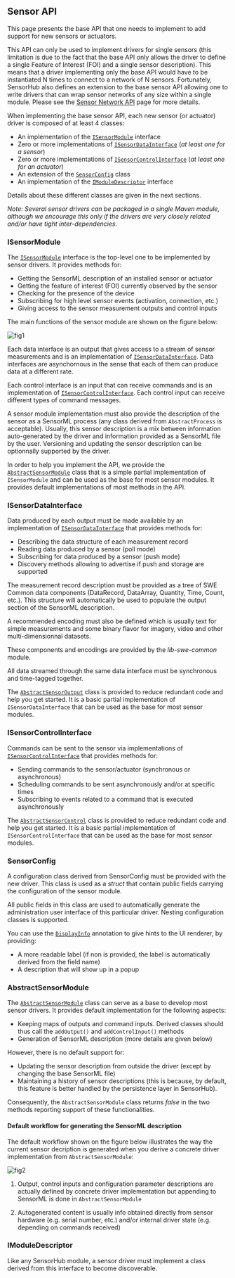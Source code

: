 Sensor API
---

This page presents the base API that one needs to implement to add support for new sensors or actuators.

This API can only be used to implement drivers for single sensors (this limitation is due to the fact that the base API only allows the driver to define a single Feature of Interest (FOI) and a single sensor description). This means that a driver implementing only the base API would have to be instantiated N times to connect to a network of N sensors. Fortunately, SensorHub also defines an extension to the base sensor API allowing one to write drivers that can wrap sensor networks of any size within a single module. Please see the [Sensor Network API](sensornet-api.html) page for more details.

When implementing the base sensor API, each new sensor (or actuator) driver is composed of at least 4 classes:

  * An implementation of the [`ISensorModule`](#ISensorModule) interface
  * Zero or more implementations of [`ISensorDataInterface`](#ISensorDataInterface) (_at least one for a sensor_)
  * Zero or more implementations of [`ISensorControlInterface`](#ISensorControlInterface) (_at least one for an actuator_)
  * An extension of the [`SensorConfig`](#SensorConfig) class
  * An implementation of the [`IModuleDescriptor`](#IModuleDescriptor) interface

Details about these different classes are given in the next sections.

_Note: Several sensor drivers can be packaged in a single Maven module, although we encourage this only if the drivers are very closely related and/or have tight inter-dependencies._


### ISensorModule

The [`ISensorModule`](https://github.com/sensiasoft/sensorhub/blob/master/sensorhub-core/src/main/java/org/sensorhub/api/sensor/ISensorModule.java) interface is the top-level one to be implemented by sensor drivers. It provides methods for:

  * Getting the SensorML description of an installed sensor or actuator
  * Getting the feature of interest (FOI) currently observed by the sensor
  * Checking for the presence of the device
  * Subscribing for high level sensor events (activation, connection, etc.)
  * Giving access to the sensor measurement outputs and control inputs

The main functions of the sensor module are shown on the figure below:

![fig1](images/sensor_module.png)

Each data interface is an output that gives access to a stream of sensor measurements and is an implementation of [`ISensorDataInterface`](#ISensorDataInterface). Data interfaces are asynchornous in the sense that each of them can produce data at a different rate.

Each control interface is an input that can receive commands and is an implementation of [`ISensorControlInterface`](#ISensorControlInterface). Each control input can receive different types of command messages.

A sensor module implementation must also provide the description of the sensor as a SensorML process (any class derived from `AbstractProcess` is acceptable). Usually, this sensor description is a mix between information auto-generated by the driver and information provided as a SensorML file by the user. Versioning and updating the sensor description can be optionnally supported by the driver.

In order to help you implement the API, we provide the [`AbstractSensorModule`](#AbstractSensorModule) class that is a simple partial implementation of `ISensorModule` and can be used as the base for most sensor modules. It provides default implementations of most methods in the API.


### ISensorDataInterface

Data produced by each output must be made available by an implementation of [`ISensorDataInterface`](https://github.com/sensiasoft/sensorhub/blob/master/sensorhub-core/src/main/java/org/sensorhub/api/sensor/ISensorDataInterface.java) that provides methods for:

  * Describing the data structure of each measurement record
  * Reading data produced by a sensor (poll mode)
  * Subscribing for data produced by a sensor (push mode)
  * Discovery methods allowing to advertise if push and storage are supported

The measurement record description must be provided as a tree of SWE Common data components (DataRecord, DataArray, Quantity, Time, Count, etc.). This structure will automatically be used to populate the output section of the SensorML description.

A recommended encoding must also be defined which is usually text for simple measurements and some binary flavor for imagery, video and other multi-dimensionnal datasets. 

These components and encodings are provided by the _lib-swe-common_ module.

All data streamed through the same data interface must be synchronous and time-tagged together.

The [`AbstractSensorOutput`](https://github.com/sensiasoft/sensorhub/blob/master/sensorhub-core/src/main/java/org/sensorhub/impl/sensor/AbstractSensorOutput.java) class is provided to reduce redundant code and help you get started. It is a basic partial implementation of `ISensorDataInterface` that can be used as the base for most sensor modules.


### ISensorControlInterface

Commands can be sent to the sensor via implementations of [`ISensorControlInterface`](https://github.com/sensiasoft/sensorhub/blob/master/sensorhub-core/src/main/java/org/sensorhub/api/sensor/ISensorControlInterface.java) that provides methods for:

  * Sending commands to the sensor/actuator (synchronous or asynchronous)
  * Scheduling commands to be sent asynchronously and/or at specific times
  * Subscribing to events related to a command that is executed asynchronously

The [`AbstractSensorControl`](https://github.com/sensiasoft/sensorhub/blob/master/sensorhub-core/src/main/java/org/sensorhub/impl/sensor/AbstractSensorControl.java) class is provided to reduce redundant code and help you get started. It is a basic partial implementation of `ISensorControlInterface` that can be used as the base for most sensor modules.


### SensorConfig

A configuration class derived from SensorConfig must be provided with the new driver. This class is used as a _struct_ that contain public fields carrying the configuration of the sensor module.

All public fields in this class are used to automatically generate the administration user interface of this particular driver. Nesting configuration classes is supported.

You can use the [`DisplayInfo`](https://github.com/sensiasoft/sensorhub/blob/master/sensorhub-core/src/main/java/org/sensorhub/api/config/DisplayInfo.java) annotation to give hints to the UI renderer, by providing:

  * A more readable label (if non is provided, the label is automatically derived from the field name)
  * A description that will show up in a popup


### AbstractSensorModule

The [`AbstractSensorModule`](https://github.com/sensiasoft/sensorhub/blob/master/sensorhub-core/src/main/java/org/sensorhub/impl/sensor/AbstractSensorModule.java) class can serve as a base to develop most sensor drivers. It provides default implementation for the following aspects:

  - Keeping maps of outputs and command inputs. Derived classes should thus call the `addOutput()` and `addControlInput()` methods
  - Generation of SensorML description (more details are given below)

However, there is no default support for:

  - Updating the sensor description from outside the driver (except by changing the base SensorML file)
  - Maintaining a history of sensor descriptions (this is because, by default, this feature is better handled by the persistence layer in SensorHub).

Consequently, the `AbstractSensorModule` class returns _false_ in the two methods reporting support of these functionalities.

#### Default workflow for generating the SensorML description

The default workflow shown on the figure below illustrates the way the current sensor decription is generated when you derive a concrete driver implementation from `AbstractSensorModule`:

![fig2](images/sensorml_gen.png)

1. Output, control inputs and configuration parameter descriptions are actually defined by concrete driver implementation but appending to SensorML is done in `AbstractSensorModule`

2. Autogenerated content is usually info obtained directly from sensor hardware
(e.g. serial number, etc.) and/or internal driver state (e.g. depending on commands received)


### IModuleDescriptor

Like any SensorHub module, a sensor driver must implement a class derived from this interface to become discoverable.

